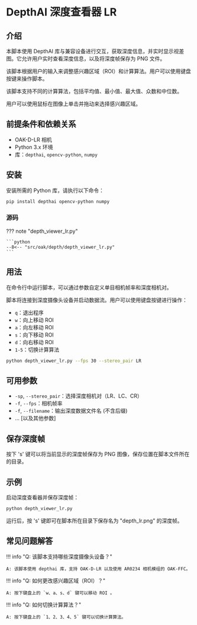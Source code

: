 # DepthAI 深度查看器 LR

## 介绍

本脚本使用 DepthAI 库与兼容设备进行交互，获取深度信息，并实时显示视差图。它允许用户实时查看深度信息，以及将深度帧保存为 PNG 文件。

该脚本根据用户的输入来调整感兴趣区域（ROI）和计算算法。用户可以使用键盘按键来操作脚本。

该脚本支持不同的计算算法，包括平均值、最小值、最大值、众数和中位数。

用户可以使用鼠标在图像上单击并拖动来选择感兴趣区域。

## 前提条件和依赖关系

- OAK-D-LR 相机
- Python 3.x 环境
- 库：`depthai`, `opencv-python`, `numpy`

## 安装

安装所需的 Python 库，请执行以下命令：

```bash
pip install depthai opencv-python numpy
```

### 源码

??? note "depth_viewer_lr.py"

    ```python
    --8<-- "src/oak/depth/depth_viewer_lr.py"
    ```

## 用法

在命令行中运行脚本，可以通过参数自定义单目相机帧率和深度相机对。

脚本将连接到深度摄像头设备并启动数据流。用户可以使用键盘按键进行操作：

+ `q`：退出程序
+ `w`：向上移动 ROI
+ `a`：向左移动 ROI
+ `s`：向下移动 ROI
+ `d`：向右移动 ROI
+ `1-5`：切换计算算法

```bash
python depth_viewer_lr.py --fps 30 --stereo_pair LR
```

## 可用参数

- `-sp`, `--stereo_pair`：选择深度相机对（LR、LC、CR）
- `-f`, `--fps`：相机帧率
- `-f`, `--filename`：输出深度数据文件名 (不含后缀)
- ... [以及其他参数]

## 保存深度帧

按下 's' 键可以将当前显示的深度帧保存为 PNG 图像，保存位置在脚本文件所在的目录。

## 示例

启动深度查看器并保存深度帧：

```bash
python depth_viewer_lr.py
```

运行后，按 's' 键即可在脚本所在目录下保存名为 "depth_lr.png" 的深度帧。

## 常见问题解答

!!! info "Q: 该脚本支持哪些深度摄像头设备？"

    A: 该脚本使用 depthai 库，支持 OAK-D-LR 以及使用 AR0234 相机模组的 OAK-FFC。

!!! info "Q: 如何更改感兴趣区域（ROI）？"

    A: 按下键盘上的 `w、a、s、d` 键可以移动 ROI 。

!!! info "Q: 如何切换计算算法？"

    A: 按下键盘上的 `1、2、3、4、5` 键可以切换计算算法。

[//]: # (## 联系方式和贡献)

[//]: # (如有任何疑问或希望贡献代码，请联系项目维护者 [您的姓名]（[您的电子邮件]），或在此项目的 GitHub 页面提交问题或拉取请求。)
